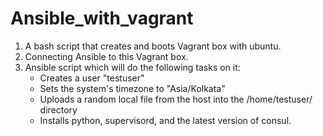 # Ansible_with_vagrant
1. A bash script that creates and boots Vagrant box with ubuntu. 
2. Connecting Ansible to this Vagrant box.
3. Ansible script which will do the following tasks on it:
	- Creates a user "testuser"
	- Sets the system's timezone to "Asia/Kolkata"
	- Uploads a random local file from the host into the /home/testuser/ directory
	- Installs python, supervisord, and the latest version of
			consul.
